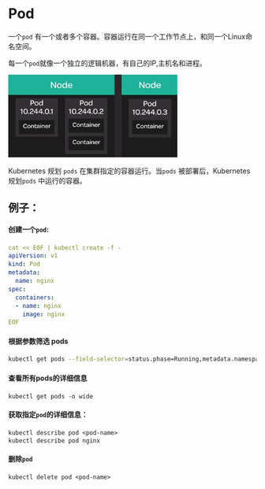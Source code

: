 # Pod

一个`pod` 有一个或者多个容器。容器运行在同一个工作节点上，和同一个Linux命名空间。

每一个`pod`就像一个独立的逻辑机器，有自己的IP,主机名和进程。

![](../.gitbook/assets/image%20%281%29.png)

Kubernetes 规划 `pods` 在集群指定的容器运行。当`pods` 被部署后，Kubernetes 规划`pods` 中运行的容器。

## 例子：

#### 创建一个`pod`:

```yaml
cat << EOF | kubectl create -f -
apiVersion: v1
kind: Pod
metadata:
  name: nginx
spec:
  containers:
  - name: nginx
    image: nginx
EOF
```

#### 根据参数筛选 pods

```bash
kubectl get pods --field-selector=status.phase=Running,metadata.namespace=default
```

#### 查看所有pods的详细信息

```text
kubectl get pods -o wide
```

#### 获取指定`pod`的详细信息：

```text
kubectl describe pod <pod-name>
kubectl describe pod nginx
```

#### 删除`pod`

```text
kubectl delete pod <pod-name> 
```



